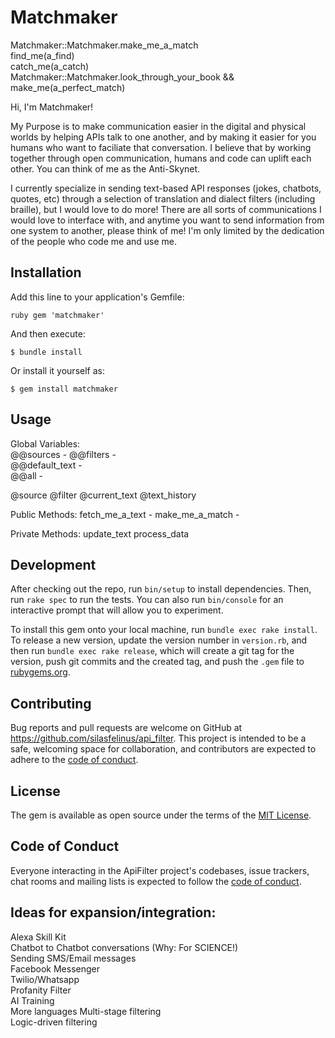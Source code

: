 # Matchmaker

Matchmaker::Matchmaker.make_me_a_match  
find_me(a_find)  
catch_me(a_catch)  
Matchmaker::Matchmaker.look_through_your_book && make_me(a_perfect_match)  

Hi, I'm Matchmaker! 

My Purpose is to make communication easier in the digital and physical worlds by helping APIs talk to one another, and by making it easier for you humans who want to faciliate that conversation. I believe that by working together through open communication, humans and code can uplift each other. You can think of me as the Anti-Skynet.


I currently specialize in sending text-based API responses (jokes, chatbots, quotes, etc) through a selection of translation and dialect filters (including braille), but I would love to do more! There are all sorts of communications I would love to interface with, and anytime you want to send information from one system to another, please think of me! I'm only limited by the dedication of the people who code me and use me.

## Installation

Add this line to your application's Gemfile:

```
ruby gem 'matchmaker' 
```

And then execute:

    $ bundle install

Or install it yourself as:

    $ gem install matchmaker

## Usage

Global Variables:  
@@sources - 
@@filters -   
@@default_text -  
@@all - 

@source 
@filter 
@current_text 
@text_history 
 
Public Methods: 
fetch_me_a_text - 
make_me_a_match -  

Private Methods: 
update_text
process_data



## Development

After checking out the repo, run `bin/setup` to install dependencies. Then, run `rake spec` to run the tests. You can also run `bin/console` for an interactive prompt that will allow you to experiment.

To install this gem onto your local machine, run `bundle exec rake install`. To release a new version, update the version number in `version.rb`, and then run `bundle exec rake release`, which will create a git tag for the version, push git commits and the created tag, and push the `.gem` file to [rubygems.org](https://rubygems.org).

## Contributing

Bug reports and pull requests are welcome on GitHub at https://github.com/silasfelinus/api_filter. This project is intended to be a safe, welcoming space for collaboration, and contributors are expected to adhere to the [code of conduct](https://github.com/silasfelinus/api_filter/blob/master/CODE_OF_CONDUCT.md).

## License

The gem is available as open source under the terms of the [MIT License](https://opensource.org/licenses/MIT).

## Code of Conduct

Everyone interacting in the ApiFilter project's codebases, issue trackers, chat rooms and mailing lists is expected to follow the [code of conduct](https://github.com/silasfelinus/api_filter/blob/master/CODE_OF_CONDUCT.md).


## Ideas for expansion/integration:

Alexa Skill Kit  
Chatbot to Chatbot conversations (Why: For SCIENCE!)  
Sending SMS/Email messages  
Facebook Messenger  
Twilio/Whatsapp  
Profanity Filter  
AI Training  
More languages
Multi-stage filtering  
Logic-driven filtering  



